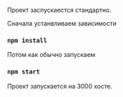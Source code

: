 Проект заспускаестся стандартно. 

Сначала устанвливаем зависимости

 ### `npm install`

Потом как обычно запускаем 

### `npm start`

Проект запускается на 3000 хосте.